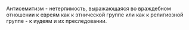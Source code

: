 Антисемитизм - нетерпимость, выражающаяся во враждебном отношении к евреям как к этнической группе или как к религиозной группе - к иудеям и их преследовании. 